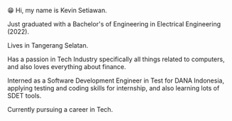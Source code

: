 <p>😁 Hi, my name is Kevin Setiawan.</p>
<p>Just graduated with a Bachelor's of Engineering in Electrical Engineering (2022).</p>
Lives in Tangerang Selatan. </p>
<p>Has a passion in Tech Industry specifically all things related to computers, and also loves everything about finance. </p>
<p>Interned as a Software Development Engineer in Test for DANA Indonesia, applying testing and coding skills for internship, and also learning lots of SDET tools.</p>
<p>Currently pursuing a career in Tech.</p>

<!---
kevinwebtest/kevinwebtest is a ✨ special ✨ repository because its `README.md` (this file) appears on your GitHub profile.
You can click the Preview link to take a look at your changes.
--->
